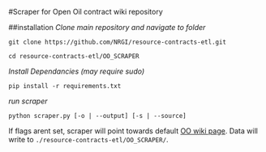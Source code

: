 #Scraper for Open Oil contract wiki repository

##installation
*Clone main repository and navigate to folder*

```git clone https://github.com/NRGI/resource-contracts-etl.git```

```cd resource-contracts-etl/OO_SCRAPER```

*Install Dependancies (may require sudo)*

```pip install -r requirements.txt```

*run scraper*

```python scraper.py [-o | --output] [-s | --source]```

If flags arent set, scraper will point towards default [OO wiki page](http://repository.openoil.net/wiki/Downloads). Data will write to `./resource-contracts-etl/OO_SCRAPER/`.
